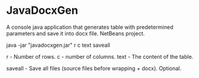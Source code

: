 JavaDocxGen
==========

A console java application that generates table with predetermined parameters and save it into docx file.
NetBeans project.

java -jar "javadocxgen.jar" r c text saveall

r - Number of rows. 
c - number of columns. 
text - The content of the table.

saveall - Save all files (source files before wrapping + docx). Optional.
